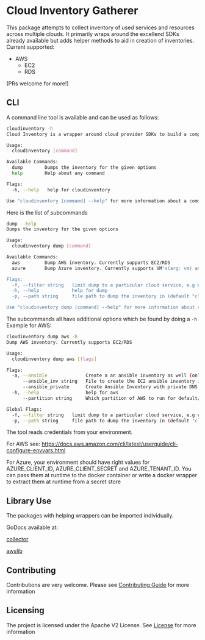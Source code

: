 # Cloud Inventory Gatherer

This package attempts to collect inventory of used services and resources across multiple clouds. It primarily wraps around the excellend SDKs already available but adds helper methods to aid in creation of inventories.
Current supported:

- AWS
  - EC2
  - RDS

(PRs welcome for more!)

## CLI

A command line tool is available and can be used as follows:

```bash
cloudinventory -h
Cloud Inventory is a wrapper around cloud provider SDKs to build a complete inventory for multiple services

Usage:
  cloudinventory [command]

Available Commands:
  dump        Dumps the inventory for the given options
  help        Help about any command

Flags:
  -h, --help   help for cloudinventory

Use "cloudinventory [command] --help" for more information about a command.
```

Here is the list of subcommands

```bash
dump --help
Dumps the inventory for the given options

Usage:
  cloudinventory dump [command]

Available Commands:
  aws         Dump AWS inventory. Currently supports EC2/RDS
  azure       Dump Azure inventory. Currently supports VM's(arg: vm) and PostgresDB(arg: pg)

Flags:
  -f, --filter string   limit dump to a particular cloud service, e.g ec2/rds
  -h, --help            help for dump
  -p, --path string     file path to dump the inventory in (default "cloudinventory.json")

Use "cloudinventory dump [command] --help" for more information about a command.
```

The subcommands all have additional options which be found by doing a `-h`
Example for AWS:

```bash
cloudinventory dump aws -h
Dump AWS inventory. Currently supports EC2/RDS

Usage:
  cloudinventory dump aws [flags]

Flags:
  -a, --ansible              Create a an ansible inventory as well (only for EC2)
      --ansible_inv string   File to create the EC2 ansible inventory in (default "ansible.inv")
      --ansible_private      Create Ansible Inventory with private DNS instead of public
  -h, --help                 help for aws
      --partition string     Which partition of AWS to run for default/china (default "default")

Global Flags:
  -f, --filter string   limit dump to a particular cloud service, e.g ec2/rds
  -p, --path string     file path to dump the inventory in (default "cloudinventory.json")
```

The tool reads credentials from your environment.

For AWS see: <https://docs.aws.amazon.com/cli/latest/userguide/cli-configure-envvars.html>

For Azure, your environment should have right values for AZURE_CLIENT_ID, AZURE_CLIENT_SECRET and AZURE_TENANT_ID. You can pass them at runtime to the docker container or write a docker wrapper to extract them at runtime from a secret store

## Library Use

The packages with helping wrappers can be imported individually.

GoDocs available at:

[collector](https://godoc.org/github.com/adobe/cloudinventory/collector)

[awslib](https://godoc.org/github.com/adobe/cloudinventory/awslib)

## Contributing

Contributions are very welcome. Please see [Contributing Guide](CONTRIBUTING.md) for more information

## Licensing

The project is licensed under the Apache V2 License. See [License](LICENSE) for more information
